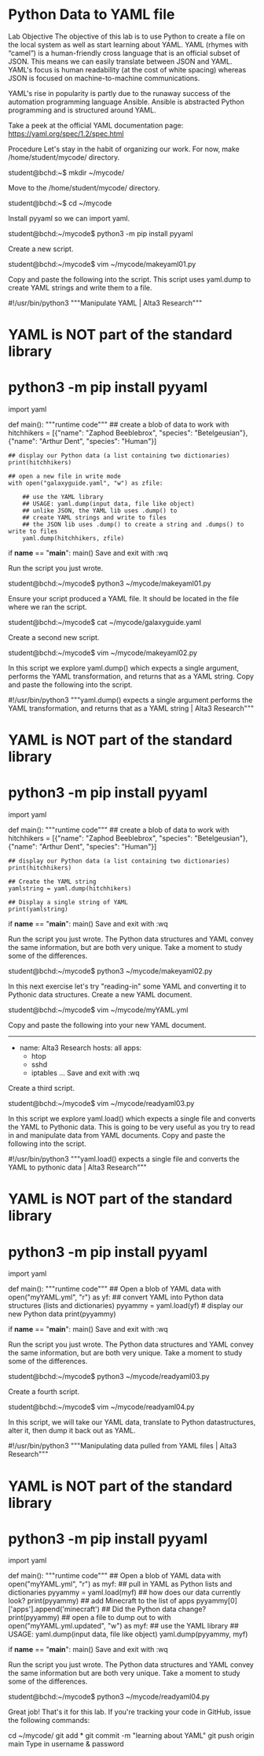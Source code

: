 # Python Data to YAML file
Lab Objective
The objective of this lab is to use Python to create a file on the local system as well as start learning about YAML. YAML (rhymes with “camel”) is a human-friendly cross language that is an official subset of JSON. This means we can easily translate between JSON and YAML. YAML's focus is human readability (at the cost of white spacing) whereas JSON is focused on machine-to-machine communications.

YAML's rise in popularity is partly due to the runaway success of the automation programming language Ansible. Ansible is abstracted Python programming and is structured around YAML.

Take a peek at the official YAML documentation page: https://yaml.org/spec/1.2/spec.html

Procedure
Let's stay in the habit of organizing our work. For now, make /home/student/mycode/ directory.

student@bchd:~$ mkdir ~/mycode/

Move to the /home/student/mycode/ directory.

student@bchd:~$ cd ~/mycode

Install pyyaml so we can import yaml.

student@bchd:~/mycode$ python3 -m pip install pyyaml

Create a new script.

student@bchd:~/mycode$ vim ~/mycode/makeyaml01.py

Copy and paste the following into the script. This script uses yaml.dump to create YAML strings and write them to a file.


#!/usr/bin/python3
"""Manipulate YAML | Alta3 Research"""

# YAML is NOT part of the standard library
# python3 -m pip install pyyaml
import yaml

def main():
    """runtime code"""
    ## create a blob of data to work with
    hitchhikers = [{"name": "Zaphod Beeblebrox", "species": "Betelgeusian"},
      {"name": "Arthur Dent", "species": "Human"}]

    ## display our Python data (a list containing two dictionaries)
    print(hitchhikers)

    ## open a new file in write mode
    with open("galaxyguide.yaml", "w") as zfile:

        ## use the YAML library
        ## USAGE: yaml.dump(input data, file like object)
        ## unlike JSON, the YAML lib uses .dump() to
        ## create YAML strings and write to files
        ## the JSON lib uses .dump() to create a string and .dumps() to write to files
        yaml.dump(hitchhikers, zfile)

if __name__ == "__main__":
    main()
Save and exit with :wq

Run the script you just wrote.

student@bchd:~/mycode$ python3 ~/mycode/makeyaml01.py

Ensure your script produced a YAML file. It should be located in the file where we ran the script.

student@bchd:~/mycode$ cat ~/mycode/galaxyguide.yaml

Create a second new script.

student@bchd:~/mycode$ vim ~/mycode/makeyaml02.py

In this script we explore yaml.dump() which expects a single argument, performs the YAML transformation, and returns that as a YAML string. Copy and paste the following into the script.


#!/usr/bin/python3
"""yaml.dump() expects a single argument
   performs the YAML transformation,
   and returns that as a YAML string | Alta3 Research"""

# YAML is NOT part of the standard library
# python3 -m pip install pyyaml
import yaml

def main():
    """runtime code"""
    ## create a blob of data to work with
    hitchhikers = [{"name": "Zaphod Beeblebrox", "species": "Betelgeusian"},
      {"name": "Arthur Dent", "species": "Human"}]

    ## display our Python data (a list containing two dictionaries)
    print(hitchhikers)

    ## Create the YAML string
    yamlstring = yaml.dump(hitchhikers)

    ## Display a single string of YAML
    print(yamlstring)

if __name__ == "__main__":
    main()
Save and exit with :wq

Run the script you just wrote. The Python data structures and YAML convey the same information, but are both very unique. Take a moment to study some of the differences.

student@bchd:~/mycode$ python3 ~/mycode/makeyaml02.py

In this next exercise let's try "reading-in" some YAML and converting it to Pythonic data structures. Create a new YAML document.

student@bchd:~/mycode$ vim ~/mycode/myYAML.yml

Copy and paste the following into your new YAML document.


---
- name: Alta3 Research
  hosts: all
  apps:
    - htop
    - sshd
    - iptables
...
Save and exit with :wq

Create a third script.

student@bchd:~/mycode$ vim ~/mycode/readyaml03.py

In this script we explore yaml.load() which expects a single file and converts the YAML to Pythonic data. This is going to be very useful as you try to read in and manipulate data from YAML documents. Copy and paste the following into the script.


#!/usr/bin/python3
"""yaml.load() expects a single file and
   converts the YAML to pythonic data | Alta3 Research"""

# YAML is NOT part of the standard library
# python3 -m pip install pyyaml
import yaml

def main():
    """runtime code"""
    ## Open a blob of YAML data
    with open("myYAML.yml", "r") as yf:
        ## convert YAML into Python data structures (lists and dictionaries)
        pyyammy = yaml.load(yf)
    # display our new Python data
    print(pyyammy)

if __name__ == "__main__":
    main()
Save and exit with :wq

Run the script you just wrote. The Python data structures and YAML convey the same information, but are both very unique. Take a moment to study some of the differences.

student@bchd:~/mycode$ python3 ~/mycode/readyaml03.py

Create a fourth script.

student@bchd:~/mycode$ vim ~/mycode/readyaml04.py

In this script, we will take our YAML data, translate to Python datastructures, alter it, then dump it back out as YAML.


#!/usr/bin/python3
"""Manipulating data pulled from YAML files | Alta3 Research"""

# YAML is NOT part of the standard library
# python3 -m pip install pyyaml
import yaml

def main():
    """runtime code"""
    ## Open a blob of YAML data
    with open("myYAML.yml", "r") as myf:
        ## pull in YAML as Python lists and dictionaries
        pyyammy = yaml.load(myf)
    ## how does our data currently look?
    print(pyyammy)
    ## add Minecraft to the list of apps
    pyyammy[0]['apps'].append('minecraft')
    ## Did the Python data change?
    print(pyyammy)
    ## open a file to dump out to
    with open("myYAML.yml.updated", "w") as myf:
    ## use the YAML library
    ## USAGE: yaml.dump(input data, file like object)
        yaml.dump(pyyammy, myf)

if __name__ == "__main__":
    main()
Save and exit with :wq

Run the script you just wrote. The Python data structures and YAML convey the same information but are both very unique. Take a moment to study some of the differences.

student@bchd:~/mycode$ python3 ~/mycode/readyaml04.py

Great job! That's it for this lab. If you're tracking your code in GitHub, issue the following commands:

cd ~/mycode/
git add *
git commit -m "learning about YAML"
git push origin main
Type in username & password
